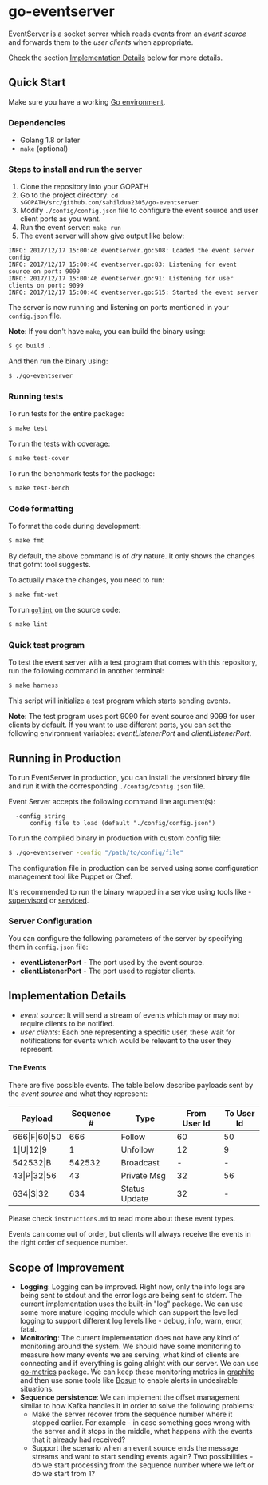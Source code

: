 # go-eventserver

EventServer is a socket server which reads events from an *event source* and
forwards them to the *user clients* when appropriate.

Check the section [Implementation Details](#implementation-details) below for more details.

## Quick Start
Make sure you have a working [Go environment](https://golang.org/doc/install).

### Dependencies
- Golang 1.8 or later
- `make` (optional)

### Steps to install and run the server
1. Clone the repository into your GOPATH
1. Go to the project directory:
`cd $GOPATH/src/github.com/sahildua2305/go-eventserver`
1. Modify `./config/config.json` file to configure the event source and user
client ports as you want.
1. Run the event server: `make run`
1. The event server will show give output like below:
```
INFO: 2017/12/17 15:00:46 eventserver.go:508: Loaded the event server config
INFO: 2017/12/17 15:00:46 eventserver.go:83: Listening for event source on port: 9090
INFO: 2017/12/17 15:00:46 eventserver.go:91: Listening for user clients on port: 9099
INFO: 2017/12/17 15:00:46 eventserver.go:515: Started the event server
```
The server is now running and listening on ports mentioned
in your `config.json` file.

**Note**: If you don't have `make`, you can build the binary using:
```bash
$ go build .
```
And then run the binary using:
```bash
$ ./go-eventserver
```

### Running tests

To run tests for the entire package:
```bash
$ make test
```

To run the tests with coverage:
```bash
$ make test-cover
```

To run the benchmark tests for the package:
```bash
$ make test-bench
```

### Code formatting

To format the code during development:
```bash
$ make fmt
```

By default, the above command is of *dry* nature. It only shows the changes
that gofmt tool suggests.

To actually make the changes, you need to run:
```bash
$ make fmt-wet
```

To run [`golint`](https://github.com/golang/lint) on the source code:
```bash
$ make lint
```

### Quick test program

To test the event server with a test program that comes with this repository,
run the following command in another terminal:

```bash
$ make harness
```

This script will initialize a test program which starts sending events.

**Note**: The test program uses port 9090 for event source and 9099 for
user clients by default. If you want to use different ports, you can set
the following environment variables: *eventListenerPort* and
*clientListenerPort*.


## Running in Production
To run EventServer in production, you can install the versioned binary file
and run it with the corresponding `./config/config.json` file.

Event Server accepts the following command line argument(s):
```
  -config string
      config file to load (default "./config/config.json")
```

To run the compiled binary in production with custom config file:
```bash
$ ./go-eventserver -config "/path/to/config/file"
```

The configuration file in production can be served using some configuration
management tool like Puppet or Chef.

It's recommended to run the binary wrapped in a service using tools like -
[supervisord](http://supervisord.org/index.html) or
[serviced](https://github.com/control-center/serviced).

### Server Configuration

You can configure the following parameters of the server by specifying them
in `config.json` file:
- **eventListenerPort** - The port used by the event source.
- **clientListenerPort** - The port used to register clients.


## Implementation Details

- *event source*: It will send a stream of events which may or may not require
clients to be notified.
- *user clients*: Each one representing a specific user, these wait for
notifications for events which would be relevant to the user they represent.

#### The Events
There are five possible events. The table below describe payloads
sent by the *event source* and what they represent:

| Payload       | Sequence #| Type         | From User Id | To User Id |
|---------------|-----------|--------------|--------------|------------|
|666\|F\|60\|50 | 666       | Follow       | 60           | 50         |
|1\|U\|12\|9    | 1         | Unfollow     | 12           | 9          |
|542532\|B      | 542532    | Broadcast    | -            | -          |
|43\|P\|32\|56  | 43        | Private Msg  | 32           | 56         |
|634\|S\|32     | 634       | Status Update| 32           | -          |

Please check `instructions.md` to read more about these event types.

Events can come out of order, but clients will always receive the events in
the right order of sequence number.

## Scope of Improvement

- **Logging**: Logging can be improved. Right now, only the info logs are
being sent to stdout and the error logs are being sent to stderr. The current
implementation uses the built-in "log" package. We can use some more mature
logging module which can support the levelled logging to support different
log levels like - debug, info, warn, error, fatal.
- **Monitoring**: The current implementation does not have any kind of
monitoring around the system. We should have some monitoring to measure how
many events we are serving, what kind of clients are connecting and if
everything is going alright with our server. We can use
[go-metrics](https://github.com/rcrowley/go-metrics) package. We can keep
these monitoring metrics in [graphite](https://github.com/cyberdelia/go-metrics-graphite)
and then use some tools like [Bosun](https://bosun.org/) to enable alerts
in undesirable situations.
- **Sequence persistence**: We can implement the offset management similar to
how Kafka handles it in order to solve the following problems:
  - Make the server recover from the sequence number where it stopped earlier.
For example - in case something goes wrong with the server and it stops in
the middle, what happens with the events that it already had received?
  - Support the scenario when an event source ends the message streams and want
to start sending events again? Two possibilities - do we start processing from
the sequence number where we left or do we start from 1?
